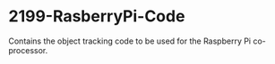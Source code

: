 # 2199-RasberryPi-Code
Contains the object tracking code to be used for the Raspberry Pi co-processor.
